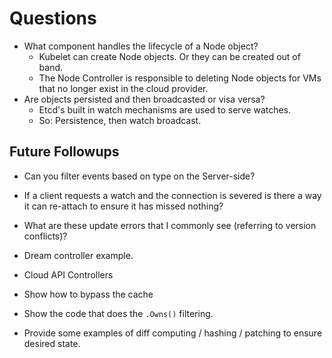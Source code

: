 # Questions

- What component handles the lifecycle of a Node object?
    - Kubelet can create Node objects. Or they can be created out of band.
    - The Node Controller is responsible to deleting Node objects for VMs that no longer exist in the cloud provider.
- Are objects persisted and then broadcasted or visa versa?
    - Etcd's built in watch mechanisms are used to serve watches.
    - So: Persistence, then watch broadcast.

## Future Followups

- Can you filter events based on type on the Server-side?

- If a client requests a watch and the connection is severed is there a way it can re-attach to ensure it has missed nothing?

- What are these update errors that I commonly see (referring to version conflicts)?

- Dream controller example.

- Cloud API Controllers

- Show how to bypass the cache

- Show the code that does the `.Owns()` filtering.

- Provide some examples of diff computing / hashing / patching to ensure desired state.